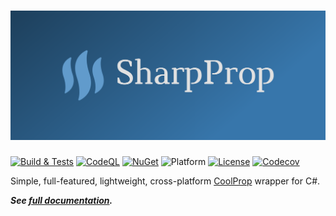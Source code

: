 # ![SharpProp](https://raw.githubusercontent.com/portyanikhin/SharpProp/master/images/header.png)

[![Build & Tests](https://github.com/portyanikhin/SharpProp/actions/workflows/build-and-tests.yml/badge.svg)](https://github.com/portyanikhin/SharpProp/actions/workflows/build-and-tests.yml)
[![CodeQL](https://github.com/portyanikhin/SharpProp/actions/workflows/codeql-analysis.yml/badge.svg)](https://github.com/portyanikhin/SharpProp/actions/workflows/codeql-analysis.yml)
[![NuGet](https://img.shields.io/nuget/v/SharpProp)](https://www.nuget.org/packages/SharpProp)
![Platform](https://img.shields.io/badge/platform-win--64%20%7C%20mac--64%20%7C%20linux--64-lightgrey)
[![License](https://img.shields.io/github/license/portyanikhin/SharpProp)](https://github.com/portyanikhin/SharpProp/blob/master/LICENSE)
[![Codecov](https://codecov.io/gh/portyanikhin/SharpProp/branch/master/graph/badge.svg?token=P3JH3D1L0Q)](https://codecov.io/gh/portyanikhin/SharpProp)

Simple, full-featured, lightweight, cross-platform [CoolProp](http://www.coolprop.org) wrapper for C#.

_**See [full documentation](https://github.com/portyanikhin/SharpProp).**_
